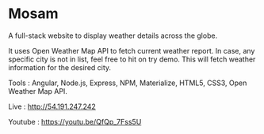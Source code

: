 # Mosam

A full-stack website to display weather details across the globe.

It uses Open Weather Map API to fetch current weather report. 
In case, any specific city is not in list, feel free to hit on try demo. 
This will fetch weather information for the desired city.

Tools : Angular, Node.js, Express, NPM, Materialize, HTML5, CSS3, Open Weather Map API.

Live : http://54.191.247.242

Youtube : https://youtu.be/QfQp_7Fss5U
